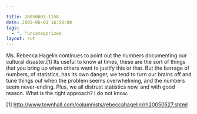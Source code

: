 ```yaml
---

title: 20050601-1158
date: 2005-06-01 16:58:00
tags:
  - ", "uncategorized
layout: rut
---
```


<p>Ms. Rebecca Hagelin continues to point out the numbers documenting
our cultural disaster.[1] Its useful to know at times, these are
the sort of things that you bring up when others want to justify
this or that.  But the barrage of numbers, of statistics, has its
own danger, we tend to turn our brains off and tune things out when
the problem seems overwhelming, and the numbers seem never-ending.
Plus, we all distrust statistics now, and with good reason.  What is
the right approach? I do not know.</p>

[1]
http://www.townhall.com/columnists/rebeccahagelin/rh20050527.shtml

